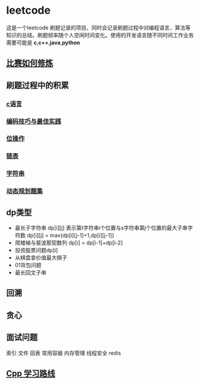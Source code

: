 # leetcode

这是一个leetcode 刷题记录的项目，同时会记录刷题过程中对编程语言，算法等知识的总结。刷题频率随个人空闲时间变化。使用的开发语言随不同时间工作业务需要可能是
__c__,__c++__,__java__,__python__

## [比赛如何修炼](./总结/practice.md)

## 刷题过程中的积累

### [c语言](./总结/c.md)

### [编码技巧与最佳实践](./总结/code.md)

### [位操作](./总结/bitoperator.md)

### [链表](./总结/linklist.md)

### [字符串](./总结/string.md)

### [动态规划题集](./总结/dp.md)

## dp类型

- 最长子字符串 dp[i][j] 表示第t字符串i个位置与s字符串第j个位置的最大子串字符数 dp[i][j] = max{dp[i][j-1]+1,dp[i][j-1]}
- 爬楼梯与斐波那契数列 dp[i] = dp[i-1]+dp[i-2]
- 投资股票问题dp[i]
- 从棋盘拿价值最大棋子
- 01背包问题
- 最长回文子串

## 回溯

## 贪心

## 面试问题

索引
文件
回表
常用容器
内存管理
线程安全
redis

## [Cpp 学习路线](https://www.nowcoder.com/discuss/595901)
